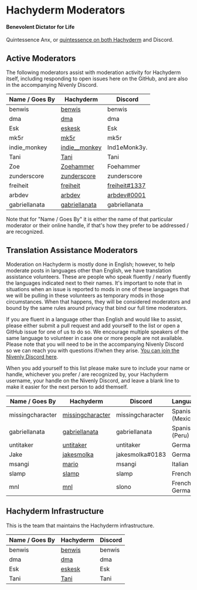 # Hachyderm Moderators

#### Benevolent Dictator for Life

Quintessence Anx, or [quintessence on both Hachyderm](https://hachyderm.io/@quintessence) and Discord.

## Active Moderators 

The following moderators assist with moderation activity for Hachyderm itself,
including responding to open issues here on the GitHub, and are also in the
accompanying Nivenly Discord.

| Name / Goes By | Hachyderm                                            | Discord       |
|----------------|------------------------------------------------------|---------------|
| benwis         | [benwis](https://hachyderm.io/@benwis)               | benwis        |
| dma            | [dma](https://hachyderm.io/@dma)                     | dma           |
| Esk            | [eskesk](https://hachyderm.io/@eskesk)               | Esk           |
| mk5r           | [mk5r](https://hachyderm.io/@mk5r)                   | mk5r          |
| indie_monkey   | [indie__monkey](https://hachyderm.io/@ind1e__monk3y) | Ind1eMonk3y.  |
| Tani           | [Tani](https://hachyderm.io/@Taniwha)                | Tani          |
| Zoe            | [Zoehammer](https://hachyderm.io/@Zoehammer)         | Foehammer     |
| zunderscore    | [zunderscore](https://hachyderm.io/@zunderscore)     | zunderscore   |
| freiheit       | [freiheit](https://hachyderm.io/@freiheit)           | [freiheit#1337](https://discordapp.com/users/910380721699438592) |
| arbdev         | [arbdev](https://hachyderm.io/@arbdev)               | [arbdev#0001](https://discord.com/users/634505213948067863) |
| gabriellanata  | [gabriellanata](https://hachyderm.io/@gabriellanata) | gabriellanata |

Note that for "Name / Goes By" it is either the name of that particular moderator
or their online handle, if that's how they prefer to be addressed / are recognized.

## Translation Assistance Moderators

Moderation on Hachyderm is mostly done in English; however, to help moderate
posts in languages other than English, we have translation assistance
volunteers. These are people who speak fluently / nearly fluently the languages
indicated next to their names. It's important to note that in situations when
an issue is reported to mods in one of these languages that we will be pulling
in these volunteers as temporary mods in those circumstances. When that happens,
they will be considered moderators and bound by the same rules around privacy
that bind our full time moderators.

If you are fluent in a language other than English and would like to assist,
please either submit a pull request and add yourself to the list or open a
GitHub issue for one of us to do so. We encourage multiple speakers of the same
language to volunteer in case one or more people are not available. Please note
that you will need to be in the accompanying Nivenly Discord so we can reach
you with questions if/when they arise. [You can join the Nivenly Discord here](https://discord.com/invite/YnWdbchSwA).

When you add yourself to this list please make sure to include your name or
handle, whichever you prefer / are recognized by, your Hachyderm username,
your handle on the Nivenly Discord, and leave a blank line to make it easier
for the next person to add themself.

| Name / Goes By   | Hachyderm                                                   | Discord          | Languages        |
|------------------|-------------------------------------------------------------|------------------|------------------|
| missingcharacter | [missingcharacter](https://hachyderm.io/@missingcharacter/) | missingcharacter | Spanish (Mexico) |
| gabriellanata    | [gabriellanata](https://hachyderm.io/@gabriellanata/)       | gabriellanata    | Spanish (Peru)   |
| untitaker        | [untitaker](https://hachyderm.io/@untitaker/)               | untitaker        | German           |
| Jake             | [jakesmolka](https://hachyderm.io/@jakesmolka/)             | jakesmolka#0183  | German           |
| msangi           | [mario](https://hachyderm.io/@mario/)                       | msangi           | Italian          |
| slamp            | [slamp](https://hachyderm.io/@slamp/)                       | slamp            | French           |
| mnl              | [mnl](https://hachyderm.io/@mnl/)                           | slono            | French, German   |

## Hachyderm Infrastructure

This is the team that maintains the Hachyderm infrastructure.

| Name / Goes By | Hachyderm                                            | Discord     |
|----------------|------------------------------------------------------|-------------|
| benwis         | [benwis](https://hachyderm.io/@benwis)               | benwis      |
| dma            | [dma](https://hachyderm.io/@dma)                     | dma         |
| Esk            | [eskesk](https://hachyderm.io/@eskesk)               | Esk         |
| Tani           | [Tani](https://hachyderm.io/@Taniwha)                | Tani        |

